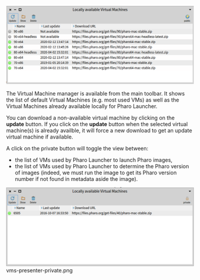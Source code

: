 ![Virtual Machines manager](images/vm-presenter.png)

The Virtual Machine manager is available from the main toolbar.
It shows the list of default Virtual Machines (e.g. most used VMs) as well as the Virtual Machines already available locally for Pharo Launcher.

You can download a non-available virtual machine by clicking on the **update** button. If you click on the **update** button when the selected virtual machine(s) is already availble, it will force a new download to get an update virtual machine if available.

A click on the private button will toggle the view between:

* the list of VMs used by Pharo Launcher to launch Pharo images,
* the list of VMs used by Pharo Launcher to determine the Pharo version of images (indeed, we must run the image to get its Pharo version number if not found in metadata aside the image).

![Virtual Machines manager, private VMs](images/vm-presenter-private.png)vms-presenter-private.png
